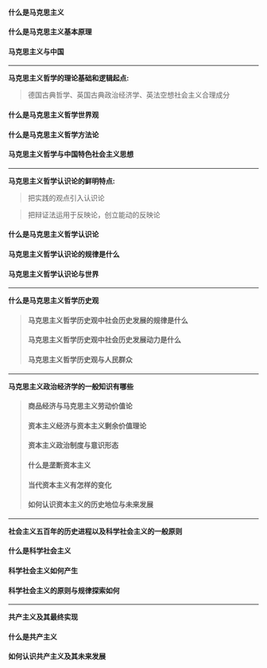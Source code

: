 <h4>什么是马克思主义</h4>
<h4>什么是马克思主义基本原理</h4>
<h4>马克思主义与中国</h4>

---
**马克思主义哲学的理论基础和逻辑起点:**

> 德国古典哲学、英国古典政治经济学、英法空想社会主义合理成分

<h4>什么是马克思主义哲学世界观</h4>
<h4>什么是马克思主义哲学方法论</h4>
<h4>马克思主义哲学与中国特色社会主义思想</h4>

---
**马克思主义哲学认识论的鲜明特点:**

> 把实践的观点引入认识论

> 把辩证法运用于反映论，创立能动的反映论

<h4>什么是马克思主义哲学认识论</h4>
<h4>马克思主义哲学认识论的规律是什么</h4>
<h4>马克思主义哲学认识论与世界</h4>

---
**什么是马克思主义哲学历史观**
<blockquote>
  <p><h4>马克思主义哲学历史观中社会历史发展的规律是什么</h4></p>
  <p><h4>马克思主义哲学历史观中社会历史发展动力是什么</h4></p>
  <p><h4>马克思主义哲学历史观与人民群众</h4></p>
</blockquote>

---
**马克思主义政治经济学的一般知识有哪些**
<blockquote>
  <p><h4>商品经济与马克思主义劳动价值论</h4></p>
  <p><h4>资本主义经济与资本主义剩余价值理论</h4></p>
  <p><h4>资本主义政治制度与意识形态</h4></p>
  <p><h4>什么是垄断资本主义</h4></p>
  <p><h4>当代资本主义有怎样的变化</h4></p>
  <p><h4>如何认识资本主义的历史地位与未来发展</h4></p>
</blockquote>

---
**社会主义五百年的历史进程以及科学社会主义的一般原则**

<h4>什么是科学社会主义</h4>
<h4>科学社会主义如何产生</h4>
<h4>科学社会主义的原则与规律探索如何</h4>

---
**共产主义及其最终实现**

<h4>什么是共产主义</h4>

<h4>如何认识共产主义及其未来发展</h4>

